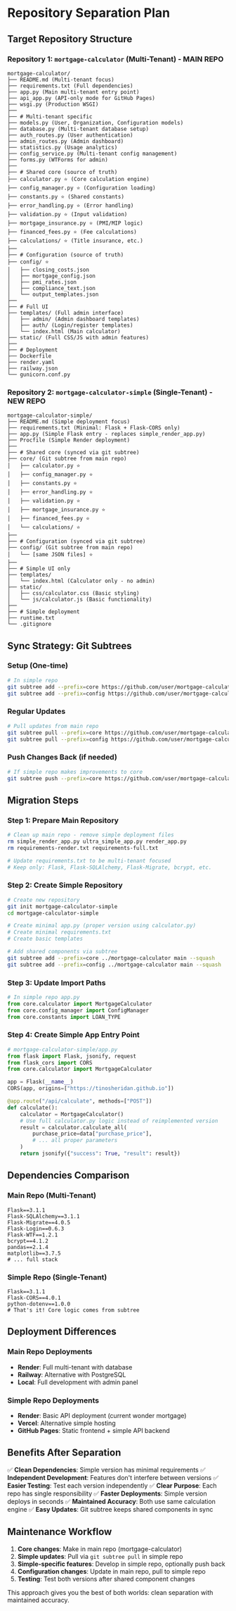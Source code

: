 # Repository Separation Plan

## Target Repository Structure

### Repository 1: `mortgage-calculator` (Multi-Tenant) - MAIN REPO
```
mortgage-calculator/
├── README.md (Multi-tenant focus)
├── requirements.txt (Full dependencies)
├── app.py (Main multi-tenant entry point)
├── api_app.py (API-only mode for GitHub Pages)
├── wsgi.py (Production WSGI)
├──
├── # Multi-tenant specific
├── models.py (User, Organization, Configuration models)
├── database.py (Multi-tenant database setup)
├── auth_routes.py (User authentication)
├── admin_routes.py (Admin dashboard)
├── statistics.py (Usage analytics)
├── config_service.py (Multi-tenant config management)
├── forms.py (WTForms for admin)
├──
├── # Shared core (source of truth)
├── calculator.py ⭐ (Core calculation engine)
├── config_manager.py ⭐ (Configuration loading)
├── constants.py ⭐ (Shared constants)
├── error_handling.py ⭐ (Error handling)
├── validation.py ⭐ (Input validation)
├── mortgage_insurance.py ⭐ (PMI/MIP logic)
├── financed_fees.py ⭐ (Fee calculations)
├── calculations/ ⭐ (Title insurance, etc.)
├──
├── # Configuration (source of truth)
├── config/ ⭐
│   ├── closing_costs.json
│   ├── mortgage_config.json
│   ├── pmi_rates.json
│   ├── compliance_text.json
│   └── output_templates.json
├──
├── # Full UI
├── templates/ (Full admin interface)
│   ├── admin/ (Admin dashboard templates)
│   ├── auth/ (Login/register templates)
│   └── index.html (Main calculator)
├── static/ (Full CSS/JS with admin features)
├──
├── # Deployment
├── Dockerfile
├── render.yaml
├── railway.json
└── gunicorn.conf.py
```

### Repository 2: `mortgage-calculator-simple` (Single-Tenant) - NEW REPO
```
mortgage-calculator-simple/
├── README.md (Simple deployment focus)
├── requirements.txt (Minimal: Flask + Flask-CORS only)
├── app.py (Simple Flask entry - replaces simple_render_app.py)
├── Procfile (Simple Render deployment)
├──
├── # Shared core (synced via git subtree)
├── core/ (Git subtree from main repo)
│   ├── calculator.py ⭐
│   ├── config_manager.py ⭐
│   ├── constants.py ⭐
│   ├── error_handling.py ⭐
│   ├── validation.py ⭐
│   ├── mortgage_insurance.py ⭐
│   ├── financed_fees.py ⭐
│   └── calculations/ ⭐
├──
├── # Configuration (synced via git subtree)
├── config/ (Git subtree from main repo)
│   └── [same JSON files] ⭐
├──
├── # Simple UI only
├── templates/
│   └── index.html (Calculator only - no admin)
├── static/
│   ├── css/calculator.css (Basic styling)
│   └── js/calculator.js (Basic functionality)
├──
├── # Simple deployment
├── runtime.txt
└── .gitignore
```

## Sync Strategy: Git Subtrees

### Setup (One-time)
```bash
# In simple repo
git subtree add --prefix=core https://github.com/user/mortgage-calculator.git main --squash
git subtree add --prefix=config https://github.com/user/mortgage-calculator.git main --squash
```

### Regular Updates
```bash
# Pull updates from main repo
git subtree pull --prefix=core https://github.com/user/mortgage-calculator.git main --squash
git subtree pull --prefix=config https://github.com/user/mortgage-calculator.git main --squash
```

### Push Changes Back (if needed)
```bash
# If simple repo makes improvements to core
git subtree push --prefix=core https://github.com/user/mortgage-calculator.git simple-improvements
```

## Migration Steps

### Step 1: Prepare Main Repository
```bash
# Clean up main repo - remove simple deployment files
rm simple_render_app.py ultra_simple_app.py render_app.py
rm requirements-render.txt requirements-full.txt

# Update requirements.txt to be multi-tenant focused
# Keep only: Flask, Flask-SQLAlchemy, Flask-Migrate, bcrypt, etc.
```

### Step 2: Create Simple Repository
```bash
# Create new repository
git init mortgage-calculator-simple
cd mortgage-calculator-simple

# Create minimal app.py (proper version using calculator.py)
# Create minimal requirements.txt
# Create basic templates

# Add shared components via subtree
git subtree add --prefix=core ../mortgage-calculator main --squash
git subtree add --prefix=config ../mortgage-calculator main --squash
```

### Step 3: Update Import Paths
```python
# In simple repo app.py
from core.calculator import MortgageCalculator
from core.config_manager import ConfigManager
from core.constants import LOAN_TYPE
```

### Step 4: Create Simple App Entry Point
```python
# mortgage-calculator-simple/app.py
from flask import Flask, jsonify, request
from flask_cors import CORS
from core.calculator import MortgageCalculator

app = Flask(__name__)
CORS(app, origins=["https://tinosheridan.github.io"])

@app.route("/api/calculate", methods=["POST"])
def calculate():
    calculator = MortgageCalculator()
    # Use full calculator.py logic instead of reimplemented version
    result = calculator.calculate_all(
        purchase_price=data["purchase_price"],
        # ... all proper parameters
    )
    return jsonify({"success": True, "result": result})
```

## Dependencies Comparison

### Main Repo (Multi-Tenant)
```
Flask==3.1.1
Flask-SQLAlchemy==3.1.1
Flask-Migrate==4.0.5
Flask-Login==0.6.3
Flask-WTF==1.2.1
bcrypt==4.1.2
pandas==2.1.4
matplotlib==3.7.5
# ... full stack
```

### Simple Repo (Single-Tenant)
```
Flask==3.1.1
Flask-CORS==4.0.1
python-dotenv==1.0.0
# That's it! Core logic comes from subtree
```

## Deployment Differences

### Main Repo Deployments
- **Render**: Full multi-tenant with database
- **Railway**: Alternative with PostgreSQL
- **Local**: Full development with admin panel

### Simple Repo Deployments
- **Render**: Basic API deployment (current wonder mortgage)
- **Vercel**: Alternative simple hosting
- **GitHub Pages**: Static frontend + simple API backend

## Benefits After Separation

✅ **Clean Dependencies**: Simple version has minimal requirements
✅ **Independent Development**: Features don't interfere between versions
✅ **Easier Testing**: Test each version independently
✅ **Clear Purpose**: Each repo has single responsibility
✅ **Faster Deployments**: Simple version deploys in seconds
✅ **Maintained Accuracy**: Both use same calculation engine
✅ **Easy Updates**: Git subtree keeps shared components in sync

## Maintenance Workflow

1. **Core changes**: Make in main repo (mortgage-calculator)
2. **Simple updates**: Pull via `git subtree pull` in simple repo
3. **Simple-specific features**: Develop in simple repo, optionally push back
4. **Configuration changes**: Update in main repo, pull to simple repo
5. **Testing**: Test both versions after shared component changes

This approach gives you the best of both worlds: clean separation with maintained accuracy.
